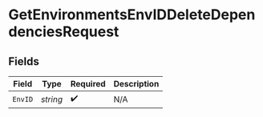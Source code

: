 # GetEnvironmentsEnvIDDeleteDependenciesRequest


## Fields

| Field              | Type               | Required           | Description        |
| ------------------ | ------------------ | ------------------ | ------------------ |
| `EnvID`            | *string*           | :heavy_check_mark: | N/A                |